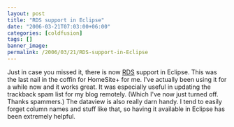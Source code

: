 ```yaml
---
layout: post
title: "RDS support in Eclipse"
date: "2006-03-21T07:03:00+06:00"
categories: [coldfusion]
tags: []
banner_image: 
permalink: /2006/03/21/RDS-support-in-Eclipse
---
```


Just in case you missed it, there is now <a href="http://labs.macromedia.com/wiki/index.php/ColdFusion/Flex_Connectivity:Eclipse_RDS_Support">RDS</a> support in Eclipse. This was the last nail in the coffin for HomeSite+ for me. I've actually been using it for a while now and it works great. It was especially useful in updating the trackback spam list for my blog remotely. (Which I've now just turned off. Thanks spammers.) The dataview is also really darn handy. I tend to easily forget column names and stuff like that, so having it available in Eclipse has been extremely helpful.
